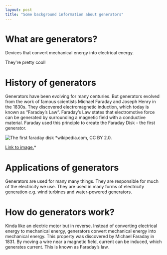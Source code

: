 ```yaml
---
layout: post
title: "Some background information about generators"
---
```


# What are generators?

Devices that convert mechanical energy into electrical energy.

They're pretty cool!

# History of generators

Generators have been evolving for many centuries. But generators evolved from the work of famous scientists Michael Faraday and Joseph Henry in the 1830s. They discovered electromagnetic induction, which today is known as “Faraday’s Law”. Faraday’s Law states that electromotive force can be generated by surrounding a magnetic field with a conductive material. Faraday used this principle to create the Faraday Disk - the first generator.

![The first faraday disk](https://upload.wikimedia.org/wikipedia/commons/1/19/Faraday_disk_generator.jpg)
*wikipedia.com, CC BY 2.0. 

[Link to image.](https://upload.wikimedia.org/wikipedia/commons/1/19/Faraday_disk_generator.jpg)*

# Applications of generators

Generators are used for many many things. They are responsible for much of the electricity we use. They are used in many forms of electricity generation e.g. wind turbines and water-powered generators.

# How do generators work?

Kinda like an electric motor but in reverse. Instead of converting electrical energy to mechanical energy, generators convert mechanical energy into mechanical energy. This property was discovered by Michael Faraday in 1831. By moving a wire near a magnetic field, current can be induced, which generates current. This is known as Faraday’s law.


